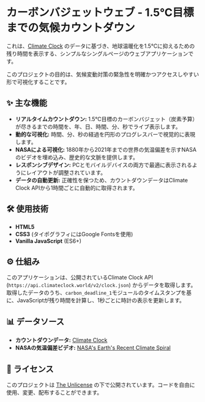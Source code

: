 # カーボンバジェットウェブ - 1.5℃目標までの気候カウントダウン

これは、[Climate Clock](https://climateclock.world/) のデータに基づき、地球温暖化を1.5℃に抑えるための残り時間を表示する、シンプルなシングルページのウェブアプリケーションです。

このプロジェクトの目的は、気候変動対策の緊急性を明確かつアクセスしやすい形で可視化することです。

## ✨ 主な機能

- **リアルタイムカウントダウン:** 1.5℃目標のカーボンバジェット（炭素予算）が尽きるまでの時間を、年、日、時間、分、秒でライブ表示します。
- **動的な可視化:** 時間、分、秒の経過を円形のプログレスバーで視覚的に表現します。
- **NASAによる可視化:** 1880年から2021年までの世界の気温偏差を示すNASAのビデオを埋め込み、歴史的な文脈を提供します。
- **レスポンシブデザイン:** PCとモバイルデバイスの両方で最適に表示されるようにレイアウトが調整されています。
- **データの自動更新:** 正確性を保つため、カウントダウンデータはClimate Clock APIから1時間ごとに自動的に取得されます。

## 🛠️ 使用技術

- **HTML5**
- **CSS3** (タイポグラフィにはGoogle Fontsを使用)
- **Vanilla JavaScript** (ES6+)

## ⚙️ 仕組み

このアプリケーションは、公開されているClimate Clock API (`https://api.climateclock.world/v2/clock.json`) からデータを取得します。取得したデータのうち、`carbon_deadline_1`モジュールのタイムスタンプを基に、JavaScriptが残り時間を計算し、1秒ごとに時計の表示を更新します。

## 📊 データソース

- **カウントダウンデータ:** [Climate Clock](https://climateclock.world/)
- **NASAの気温偏差ビデオ:** [NASA's Earth's Recent Climate Spiral](https://www.youtube.com/watch?v=ACaPI2M4GyU)

## 📜 ライセンス

このプロジェクトは [The Unlicense](LICENSE) の下で公開されています。コードを自由に使用、変更、配布することができます。